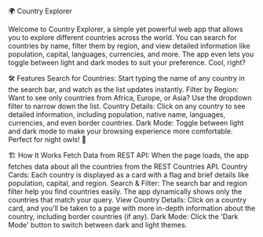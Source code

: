 🌍 Country Explorer

Welcome to Country Explorer, a simple yet powerful web app that allows you to explore different countries across the world. You can search for countries by name, filter them by region, and view detailed information like population, capital, languages, currencies, and more. The app even lets you toggle between light and dark modes to suit your preference. Cool, right?

🛠️ Features
Search for Countries: Start typing the name of any country in the search bar, and watch as the list updates instantly.
Filter by Region: Want to see only countries from Africa, Europe, or Asia? Use the dropdown filter to narrow down the list.
Country Details: Click on any country to see detailed information, including population, native name, languages, currencies, and even border countries.
Dark Mode: Toggle between light and dark mode to make your browsing experience more comfortable. Perfect for night owls! 🦉

🏗️ How It Works
Fetch Data from REST API: When the page loads, the app fetches data about all the countries from the REST Countries API.
Country Cards: Each country is displayed as a card with a flag and brief details like population, capital, and region.
Search & Filter: The search bar and region filter help you find countries easily. The app dynamically shows only the countries that match your query.
View Country Details: Click on a country card, and you'll be taken to a page with more in-depth information about the country, including border countries (if any).
Dark Mode: Click the 'Dark Mode' button to switch between dark and light themes.


